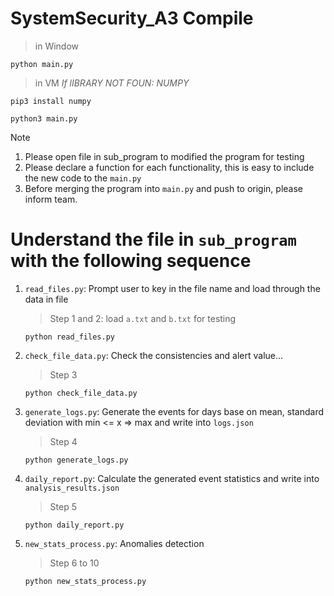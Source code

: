 # SystemSecurity_A3 Compile
> in Window
```
python main.py
```
> in VM
*If lIBRARY NOT FOUN: NUMPY*
```
pip3 install numpy
```
```
python3 main.py
```

>[!NOTE]
>1. Please open file in sub_program to modified the program for testing
>2. Please declare a function for each functionality, this is easy to include the new code to the `main.py`
>3. Before merging the program into `main.py` and push to origin, please inform team.

# Understand the file in `sub_program` with the following sequence
1. `read_files.py`: Prompt user to key in the file name and load through the data in file
    > Step 1 and 2: load `a.txt` and `b.txt` for testing
    ```
    python read_files.py
    ```

2. `check_file_data.py`: Check the consistencies and alert value...
    > Step 3
    ```
    python check_file_data.py
    ```

3. `generate_logs.py`: Generate the events for days base on mean, standard deviation with min <= x => max and write into `logs.json`
    > Step 4
    ```
    python generate_logs.py
    ```

4. `daily_report.py`: Calculate the generated event statistics and write into `analysis_results.json`
    > Step 5
    ```
    python daily_report.py
    ```

5. `new_stats_process.py`: Anomalies detection
    > Step 6 to 10
    ```
    python new_stats_process.py
    ```